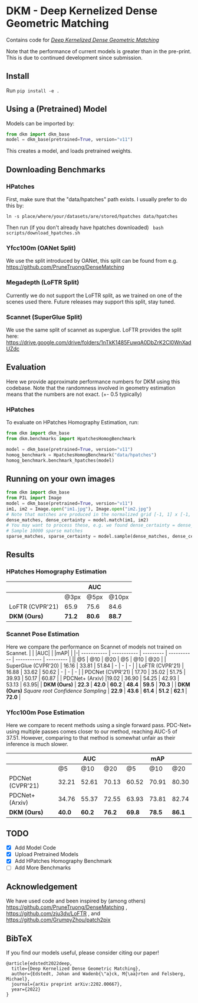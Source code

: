 # DKM - Deep Kernelized Dense Geometric Matching
Contains code for [*Deep Kernelized Dense Geometric Matching*](https://arxiv.org/abs/2202.00667)

Note that the performance of current models is greater than in the pre-print.
This is due to continued development since submission.
## Install
Run ``pip install -e .``

## Using a (Pretrained) Model
Models can be imported by:
``` python
from dkm import dkm_base
model = dkm_base(pretrained=True, version="v11")
```
This creates a model, and loads pretrained weights.

## Downloading Benchmarks
### HPatches
First, make sure that the "data/hpatches" path exists. I usually prefer to do this by:

`` ln -s place/where/your/datasets/are/stored/hpatches data/hpatches `` 

Then run (if you don't already have hpatches downloaded)
`` bash scripts/download_hpatches.sh``
### Yfcc100m (OANet Split)
We use the split introduced by OANet, this split can be found from e.g. https://github.com/PruneTruong/DenseMatching
### Megadepth (LoFTR Split)
Currently we do not support the LoFTR split, as we trained on one of the scenes used there.
Future releases may support this split, stay tuned.
### Scannet (SuperGlue Split)
We use the same split of scannet as superglue.
LoFTR provides the split here: https://drive.google.com/drive/folders/1nTkK1485FuwqA0DbZrK2Cl0WnXadUZdc


## Evaluation
Here we provide approximate performance numbers for DKM using this codebase.
Note that the randomness involved in geometry estimation means that the numbers are not exact. (+- 0.5 typically)
### HPatches
To evaluate on HPatches Homography Estimation, run:

``` python
from dkm import dkm_base
from dkm.benchmarks import HpatchesHomogBenchmark

model = dkm_base(pretrained=True, version="v11")
homog_benchmark = HpatchesHomogBenchmark("data/hpatches")
homog_benchmark.benchmark_hpatches(model)
```

## Running on your own images
``` python
from dkm import dkm_base
from PIL import Image
model = dkm_base(pretrained=True, version="v11")
im1, im2 = Image.open("im1.jpg"), Image.open("im2.jpg")
# Note that matches are produced in the normalized grid [-1, 1] x [-1, 1] 
dense_matches, dense_certainty = model.match(im1, im2)
# You may want to process these, e.g. we found dense_certainty = dense_certainty.sqrt() to work quite well in some cases.
# Sample 10000 sparse matches
sparse_matches, sparse_certainty = model.sample(dense_matches, dense_certainty, 10000)
```
## Results 

### HPatches Homography Estimation

| | | AUC | |
|-| ----------- | ----------- | --------- |
|| @3px | @5px | @10px |
| LoFTR (CVPR'21) | 65.9 | 75.6 | 84.6 |
| **DKM (Ours)** | **71.2** | **80.6** | **88.7** |


### Scannet Pose Estimation
Here we compare the performance on Scannet of models not trained on Scannet.
| | |AUC| | |mAP| |
|-| ----------- | ----------- | --------- | ----------- | ----------- | --------- |
|| @5 | @10 | @20 | @5 | @10 | @20 |
| SuperGlue (CVPR'20) | 16.16 | 33.81 | 51.84 | - | - | - |
| LoFTR (CVPR'21) | 16.88 | 33.62 | 50.62 | - | - | - |
| PDCNet (CVPR'21) | 17.70 | 35.02 | 51.75 | 39.93 | 50.17 | 60.87 |
| PDCNet+ (Arxiv) |19.02 | 36.90 | 54.25 | 42.93 | 53.13 | 63.95|
| **DKM (Ours)** | **22.3** | **42.0** | **60.2** | **48.4** | **59.5** | **70.3** |
| **DKM (Ours)** *Square root Confidence Sampling* | **22.9** | **43.6** | **61.4** | **51.2** | **62.1** | **72.0** |



### Yfcc100m Pose Estimation
Here we compare to recent methods using a single forward pass. 
PDC-Net+ using multiple passes comes closer to our method, reaching AUC-5 of 37.51.
However, comparing to that method is somewhat unfair as their inference is much slower.

| | |AUC| | |mAP| |
|-| ----------- | ----------- | --------- | ----------- | ----------- | --------- |
|| @5 | @10 | @20 | @5 | @10 | @20 |
| PDCNet (CVPR'21) | 32.21 | 52.61 | 70.13 | 60.52 | 70.91| 80.30 |
| PDCNet+ (Arxiv) | 34.76 | 55.37 | 72.55 | 63.93 | 73.81 | 82.74 |
| **DKM (Ours)** | **40.0** | **60.2** | **76.2** | **69.8** | **78.5** | **86.1** |


## TODO
- [x] Add Model Code
- [x] Upload Pretrained Models
- [x] Add HPatches Homography Benchmark
- [ ] Add More Benchmarks

## Acknowledgement
We have used code and been inspired by (among others) https://github.com/PruneTruong/DenseMatching , https://github.com/zju3dv/LoFTR , and https://github.com/GrumpyZhou/patch2pix  

## BibTeX
If you find our models useful, please consider citing our paper!
```
@article{edstedt2022deep,
  title={Deep Kernelized Dense Geometric Matching},
  author={Edstedt, Johan and Wadenb{\"a}ck, M{\aa}rten and Felsberg, Michael},
  journal={arXiv preprint arXiv:2202.00667},
  year={2022}
}
```
